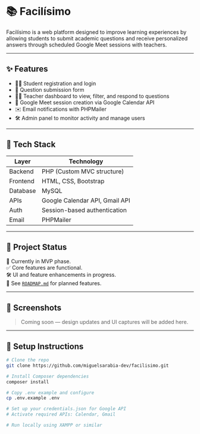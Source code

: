 # 📚 Facilísimo

Facilísimo is a web platform designed to improve learning experiences by allowing students to submit academic questions and receive personalized answers through scheduled Google Meet sessions with teachers.

---

## ✨ Features

- 👨‍🎓 Student registration and login
- 📩 Question submission form
- 👨‍🏫 Teacher dashboard to view, filter, and respond to questions
- 📅 Google Meet session creation via Google Calendar API
- ✉️ Email notifications with PHPMailer
- 🛠 Admin panel to monitor activity and manage users

---

## 🧱 Tech Stack

| Layer       | Technology                      |
|-------------|----------------------------------|
| Backend     | PHP (Custom MVC structure)       |
| Frontend    | HTML, CSS, Bootstrap             |
| Database    | MySQL                            |
| APIs        | Google Calendar API, Gmail API   |
| Auth        | Session-based authentication     |
| Email       | PHPMailer                        |

---

## 🧪 Project Status

🚧 Currently in MVP phase.  
✅ Core features are functional.  
🛠 UI and feature enhancements in progress.  
📍 See [`ROADMAP.md`](./ROADMAP.md) for planned features.

---

## 📸 Screenshots

> Coming soon — design updates and UI captures will be added here.

---

## 🚀 Setup Instructions

```bash
# Clone the repo
git clone https://github.com/miguelsarabia-dev/facilisimo.git

# Install Composer dependencies
composer install

# Copy .env example and configure
cp .env.example .env

# Set up your credentials.json for Google API
# Activate required APIs: Calendar, Gmail

# Run locally using XAMPP or similar